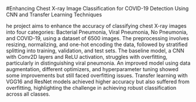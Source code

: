 #Enhancing Chest X-ray Image Classification for COVID-19 Detection Using CNN and Transfer Learning Techniques

he project aims to enhance the accuracy of classifying chest X-ray images into four categories: Bacterial Pneumonia, Viral Pneumonia, No Pneumonia, and COVID-19, using a dataset of 6500 images. The preprocessing involves resizing, normalizing, and one-hot encoding the data, followed by stratified splitting into training, validation, and test sets. The baseline model, a CNN with Conv2D layers and ReLU activation, struggles with overfitting, particularly in distinguishing viral pneumonia. An improved model using data augmentation, different optimizers, and hyperparameter tuning showed some improvements but still faced overfitting issues. Transfer learning with VGG16 and ResNet models achieved higher accuracy but also suffered from overfitting, highlighting the challenge in achieving robust classification across all classes.
